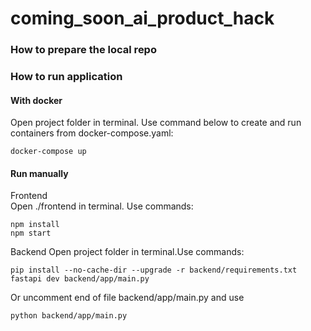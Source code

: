 # coming_soon_ai_product_hack

### How to prepare the local repo

### How to run application
#### With docker
Open project folder in terminal. Use command below to create and run containers from docker-compose.yaml:
```
docker-compose up
```
<!-- Show all containers
```
docker ps -a
```
Or
```
docker container ls -a
```
Stop all containers from docker-compose.yaml (open project folder in terminal):
```
docker-compose stop
```
Stop certain container:
```
docker stop <container-name>
```
Run all containers previously stopped from docker-compose.yaml (open project folder in terminal):
```
docker-compose start
```
Run certain container previously stopped:
```
docker start <container-name>
``` -->
#### Run manually
Frontend  
Open ./frontend in terminal. Use commands:
```
npm install
npm start
```
Backend
Open project folder in terminal.Use commands:
```
pip install --no-cache-dir --upgrade -r backend/requirements.txt
fastapi dev backend/app/main.py
```
Or uncomment end of file backend/app/main.py and use
```
python backend/app/main.py
```
